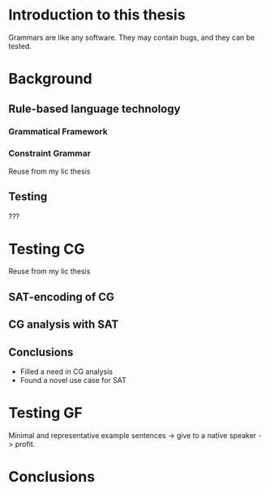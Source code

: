# Introduction to this thesis

Grammars are like any software.
They may contain bugs, and they can be tested.


# Background 

## Rule-based language technology

### Grammatical Framework

### Constraint Grammar 

Reuse from my lic thesis


## Testing 
???


# Testing CG

Reuse from my lic thesis

## SAT-encoding of CG 

## CG analysis with SAT 

## Conclusions

* Filled a need in CG analysis
* Found a novel use case for SAT

# Testing GF

Minimal and representative example sentences -> give to a native speaker -> profit.

# Conclusions


